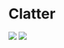 # Clatter
![](https://img.shields.io/github/v/release/Quntem/Clatter?style=for-the-badge) ![](https://img.shields.io/github/stars/Quntem/Clatter?style=for-the-badge)
